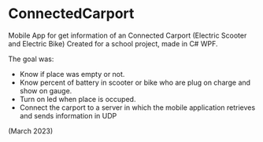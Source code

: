 # ConnectedCarport
Mobile App for get information of an Connected Carport (Electric Scooter and Electric Bike)
Created for a school project, made in C# WPF.

The goal was:
- Know if place was empty or not.
- Know percent of battery in scooter or bike who are plug on charge and show on gauge.
- Turn on led when place is occuped.
- Connect the carport to a server in which the mobile application retrieves and sends information in UDP

(March 2023)
